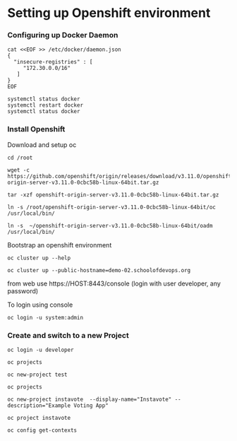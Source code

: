 # Setting up Openshift environment



### Configuring  up Docker Daemon

```
cat <<EOF >> /etc/docker/daemon.json
{
  "insecure-registries" : [
     "172.30.0.0/16"
   ]
}
EOF

```

```
systemctl status docker
systemctl restart docker
systemctl status docker
```


### Install Openshift

Download and setup oc

```
cd /root

wget -c https://github.com/openshift/origin/releases/download/v3.11.0/openshift-origin-server-v3.11.0-0cbc58b-linux-64bit.tar.gz

tar -xzf openshift-origin-server-v3.11.0-0cbc58b-linux-64bit.tar.gz

ln -s /root/openshift-origin-server-v3.11.0-0cbc58b-linux-64bit/oc  /usr/local/bin/

ln -s  ~/openshift-origin-server-v3.11.0-0cbc58b-linux-64bit/oadm /usr/local/bin/
```


Bootstrap an openshift environment

```
oc cluster up --help

oc cluster up --public-hostname=demo-02.schoolofdevops.org

```


from web use https://HOST:8443/console (login with user developer, any password)

To login using console 

```
oc login -u system:admin
```



### Create and switch to a new Project

```
oc login -u developer

oc projects

oc new-project test

oc projects

oc new-project instavote  --display-name="Instavote" --description="Example Voting App"

oc project instavote

oc config get-contexts


```
